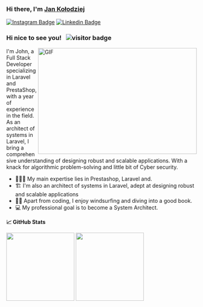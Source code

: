 ### Hi there, I'm <a href="https://github.com/JanKolo04" target="_blank">Jan Kołodziej</a>

[![Instagram Badge](https://img.shields.io/badge/Instagram-E4405F?style=for-the-badge&logo=instagram&logoColor=white)](https://www.instagram.com/jan_programowanie/) [![Linkedin Badge](https://img.shields.io/badge/LinkedIn-0077B5?style=for-the-badge&logo=linkedin&logoColor=white)](https://www.linkedin.com/in/jankolo04/)

### Hi nice to see you! &nbsp; ![visitor badge](https://komarev.com/ghpvc/?username=JanKolo04&color=blue)


<img align="right" alt="GIF" src="https://user-images.githubusercontent.com/76879087/204387700-7dce75f4-1868-41d1-8882-c4b1edfb9320.gif" width="420" height="280"/>


I'm John, a Full Stack Developer specializing in Laravel and PrestaShop, with a year of experience in the field. As an architect of systems in Laravel, I bring a comprehensive understanding of designing robust and scalable applications. With a knack for algorithmic problem-solving and little bit of Cyber security.

- 👨🏻‍💻 My main expertise lies in Prestashop, Laravel and.
- 🏗️ I'm also an architect of systems in Laravel, adept at designing robust and scalable applications
- 🏄‍♂️ Apart from coding, I enjoy windsurfing and diving into a good book.
- 💻 My professional goal is to become a System Architect.


**&#x1f4c8; GitHub Stats**

<p>
  <img height="180px" src="https://github-readme-stats.vercel.app/api?username=JanKolo04&show_icons=true&hide_border=true&&count_private=true&include_all_commits=true"/>
  
  <img height="180px" src="https://github-readme-stats.vercel.app/api/top-langs/?username=JanKolo04&exclude_repo=KNN-Image-Classification&show_icons=true&hide_border=true&layout=compact&langs_count=8"/>
</p>
